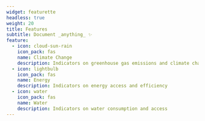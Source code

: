 ```yaml
---
widget: featurette
headless: true
weight: 20
title: Features
subtitle: Document _anything_ ✨
feature:
  - icon: cloud-sun-rain
    icon_pack: fas
    name: Climate Change
    description: Indicators on greenhouse gas emissions and climate change
  - icon: lightbulb
    icon_pack: fas
    name: Energy
    description: Indicators on energy access and efficiency
  - icon: water
    icon_pack: fas
    name: Water
    description: Indicators on water consumption and access
---
```

